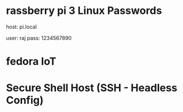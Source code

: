 # rassberry pi 3 Linux Passwords

host: pi.local

user: raj
pass: 1234567890

# fedora IoT

# Secure Shell Host (SSH - Headless Config)
